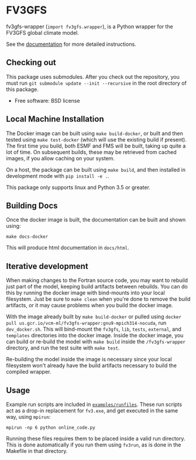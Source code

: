 
FV3GFS
======

fv3gfs-wrapper (`import fv3gfs.wrapper`), is a Python wrapper for the FV3GFS
global climate model.

See the [documentation](https://vulcanclimatemodeling.github.io/fv3gfs-wrapper/f12n7eq5xkoibbqp/index.html)
for more detailed instructions.

Checking out
------------

This package uses submodules. After you check out the repository, you must run
`git submodule update --init --recursive` in the root directory of this package.

* Free software: BSD license

Local Machine Installation
--------------------------

The Docker image can be built using `make build-docker`, or built and then
tested using `make test-docker` (which will use the existing build if present).
The first time you build, both ESMF and FMS will be
built, taking up quite a lot of time. On subsequent builds, these may be retrieved
from cached images, if you allow caching on your system.

On a host, the package can be built using `make build`, and then installed
in development mode with `pip install -e .`.

This package only supports linux and Python 3.5 or greater.

Building Docs
-------------

Once the docker image is built, the documentation can be built and shown using:

    make docs-docker

This will produce html documentation in `docs/html`.

Iterative development
---------------------

When making changes to the Fortran source code, you may want to rebuild just part of
the model, keeping build artifacts between rebuilds. You can do this by running the
docker image with bind-mounts into your local filesystem. Just be sure to `make clean`
when you're done to remove the build artifacts, or it may cause problems when you
build the docker image.

With the image already built by `make build-docker` or pulled using
`docker pull us.gcr.io/vcm-ml/fv3gfs-wrapper:gnu9-mpich314-nocuda`, run `dev_docker.sh`. This will
bind-mount the `fv3gfs`, `lib`, `tests`, `external`, and `templates` directories into the
docker image. Inside the docker image, you can build or re-build the model with
`make build` inside the `/fv3gfs-wrapper` directory, and run the test suite with
`make test`.

Re-building the model inside the image is necessary since your local
filesystem won't already have the build artifacts necessary to build
the compiled wrapper.

Usage
-----

Example run scripts are included in [`examples/runfiles`](https://github.com/VulcanClimateModeling/fv3gfs/tree/master/sorc/fv3gfs.fd/cython_wrapper/examples/runfiles).
These run scripts act as a drop-in replacement for `fv3.exe`, and get executed
in the same way, using `mpirun`:

    mpirun -np 6 python online_code.py

Running these files requires them to be placed inside a valid run directory. This is
done automatically if you run them using `fv3run`, as is done in
the Makefile in that directory.

